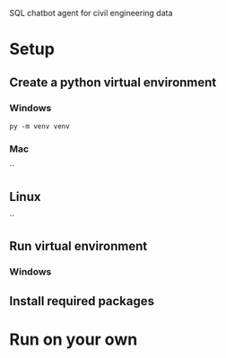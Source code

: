 SQL chatbot agent for civil engineering data

# Setup
## Create a python virtual environment
### Windows
`py -m venv venv`
### Mac
``
## Linux
``

## Run virtual environment
### Windows

## Install required packages



# Run on your own




